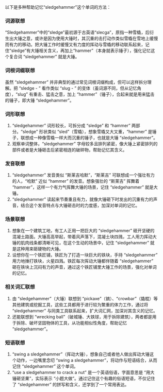 以下是多种帮助记忆“sledgehammer”这个单词的方法：

### 词源联想
“Sledgehammer”中的“sledge”最初源于古英语“slecga”，原指一种雪橇，后衍生出大锤之意，或许是因为使用大锤时，其沉重的击打动作类似雪橇在雪地上缓慢而有力的移动。把大锤工作时缓慢又有力度的挥动与雪橇的移动联系起来，记住“sledge”有大锤相关含义，再加上“hammer”（本身就表示锤子），强化记忆这个复合词 “sledgehammer” 就是大锤。 

### 词根词缀联想 
虽然 “sledgehammer” 并非典型的通过常见词根词缀构成，但可以这样拆分理解。把 “sledge - ” 看作类似 “slug - ” 的变体（虽词源不同，但从记忆角度），“slug” 有重击、猛击之意，加上 “hammer”（锤子），合起来就是用来猛击的锤子，即大锤 “sledgehammer”。

### 词形联想
1. “sledgehammer” 词形较长，可拆分成 “sledge” 和 “hammer” 两部分。“sledge” 形状类似 “sled”（雪橇），想象雪橇又大又重，“hammer” 是锤子，联想成一种像雪橇一样大而沉重的锤子，也就是大锤 “sledgehammer”。 
2. 观察单词整体，“sledgehammer” 字母较多且排列紧密，像大锤上紧密排列的部件或者是大锤砸击后紧密相连的破碎物，帮助记忆其含义。 

### 发音联想 
1. “sledgehammer” 发音类似 “斯莱吉哈默”，“斯莱吉” 可联想成一个强壮有力的人，“哈默” 近似 “hammer” 的发音。想象强壮的 “斯莱吉” 挥舞着 “hammer”，这样一个有力气挥舞大锤的场景，记住 “sledgehammer” 就是大锤。 
2. “sledgehammer” 读起来节奏重且有力，就像大锤砸下时发出的沉重有力的声音，结合这个发音特点与大锤砸击时的力度感，加深对单词的记忆。 

### 场景联想
1. 想象在一个建筑工地，有工人正用一把巨大的 “sledgehammer” 砸开坚硬的混凝土路面。大锤高高举起，带着风声落下，混凝土块四溅，工人用力挥动大锤的肌肉线条都清晰可见，在这个生动的场景中，记住 “sledgehammer” 就是这种用来砸硬物的大锤。 
2. 设想你在一个铁匠铺，铁匠为了打造一块巨大的铁块，手持 “sledgehammer” 用力地捶打铁块，火星四溅。铁匠每次挥动大锤都伴随着 “sledgehammer” 砸在铁块上沉闷有力的声音，通过这个铁匠铺里大锤工作的场景，强化对单词的记忆。 

### 相关词汇联想 
1. 由 “sledgehammer”（大锤）联想到 “pickaxe”（镐）、“crowbar”（撬棍）等其他建筑或挖掘工具，这些工具都用于进行较为繁重的体力工作，通过将 “sledgehammer” 与同类工具联系起来，扩大词汇网，加深对其含义的记忆。 
2. 还能联想到 “wrecking ball”（破城锤、大铁球，用于拆除建筑），两者都是用于拆除、破坏坚固物体的工具，从功能相似性角度，帮助记忆 “sledgehammer”。 

### 短语联想 
1. “swing a sledgehammer”（挥动大锤），想象自己或者他人做出挥动大锤这个动作，一边嘴里念叨 “swing a sledgehammer”，将动作与短语结合，从而记住 “sledgehammer” 这个单词。 
2. “use a sledgehammer to crack a nut” 是一个英语俗语，字面意思是 “用大锤砸坚果”，实际表示 “小题大做”。通过记住这个有趣的俗语短语，不仅记住了 “sledgehammer” 的拼写和含义，还学到了一个常用表达。 